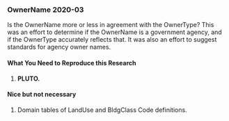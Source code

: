 <h3>OwnerName 2020-03</h3>

<p>Is the OwnerName more or less in agreement with the OwnerType? This was an effort to
determine if the OwnerName is a government agency, and if the OwnerType accurately reflects
that. It was also an effort to suggest standards for agency owner names.</p>

<h4>What You Need to Reproduce this Research</h4>

<ol>
<li><strong>PLUTO.</strong></li>
</ol>

<h4>Nice but not necessary</h4>
<ol>
<li>Domain tables of LandUse and BldgClass Code definitions.</li>
</ol>
